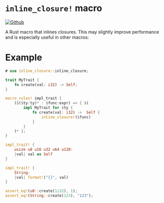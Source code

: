 # `inline_closure!` macro

[![Github](https://img.shields.io/badge/github-Qwox0/inline__closure-blue?style=flat&logo=github)](https://github.com/Qwox0/simple_proc_macro_error)

A Rust macro that inlines closures. This may slightly improve performance and is especially useful in other macros:

# Example

```rust
# use inline_closure::inline_closure;

trait MyTrait {
    fn create(val: i32) -> Self;
}

macro_rules! impl_trait {
    ($($ty:ty)* : $func:expr) => { $(
        impl MyTrait for $ty {
            fn create(val: i32) ->  Self {
                inline_closure!($func)
            }
        }
    )* };
}

impl_trait! {
    usize u8 u16 u32 u64 u128:
    |val| val as Self
}

impl_trait! {
    String:
    |val| format!("{}", val)
}

assert_eq!(u8::create(1i32), 1);
assert_eq!(String::create(123), "123");
```
